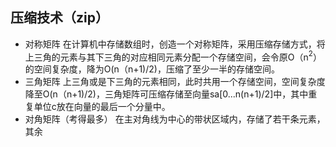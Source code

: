 


## 压缩技术（zip）
- 对称矩阵
  在计算机中存储数组时，创造一个对称矩阵，采用压缩存储方式，将上三角的元素与其下三角的对应相同元素分配一个存储空间，会令原O（n$^2$）的空间复杂度，降为O(n（n+1)/2)，压缩了至少一半的存储空间。
- 三角矩阵
上三角或是下三角的元素相同，此时共用一个存储空间，空间复杂度降至O(n（n+1)/2)，三角矩阵可压缩存储至向量sa[0...n(n+1)/2]中，其中重复单位c放在向量的最后一个分量中。
- 对角矩阵（考得最多）
在主对角线为中心的带状区域内，存储了若干条元素，其余
<!--stackedit_data:
eyJoaXN0b3J5IjpbLTQxMTk3MjY4OCw1OTEyODM3NzcsLTE4Mz
cxNjczNTVdfQ==
-->